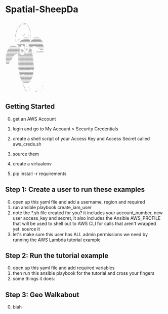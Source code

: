 # Spatial-SheepDa

<pre style="font-size:3px;width:200px;">
                                                                   
                            `:,`                                   
                           #,.,++#@#+`,                            
                         ##     `    ''#`                          
                      .:#               #                          
                     ';,:               .,                         
                    ++                   ##`                       
                   +.                      @                       
                   #                       ,:                      
                  :+                     + :;                      
                 ;#              @       , +                       
                 #`           +.@        @  +                      
                 +                      ;  ''        `..`          
                 `+      ;      `######+.`` #    .#########+.      
                 ;; ` +,+`    ,+########## #:  '##############,    
                 ;. ,` `   ,#############+#` .#################+   
                  #, .+, +################# +####################  
                   `+  ;############+,'##########################' 
                    ;##############`    '######################### 
           :'':.      ;#####;`:###`      @########################;
       .+##########;` '####     '#  #':  :######';;''+#############
      ####################       @ ;+##. .###.          `'#########
    .#####################  ##.: : `###` ;####              :#####.
   .#####################+  #### `. ,+`  #####.                 `  
   #######################  ###+ ;#`    #######  `..`..###,########
  ###################+####.  +'  ####'+########.#.`.'```  `        
 .###############+`   +####,    ###############'                   
 +#############+      +#########################                   
 ###########++`       +#########################                   
 ###########.         +#########################'                  
`##########           +##########################                  
`#######+:            '##########################                  
 #######              '##########################`                 
 :####;               ,##########################,                 
   ':                 .##########################'                 
                       ###########################                 
                       ###########################                 
                       ###########################                 
                       +#####################'###+                 
                       ,###################;';###,                 
                        #########################                  
                        ++#######################                  
                        .##### .################.                  
                         #######################                   
                          #####################                    
                          .###################`                    
                           `#################                      
                             ;#############,                       
                              '+#########,                         
                              ;. ````                              
                               #                                  `
                               .#,       .`                    ::+.
                                 #     ;+`                         
                                 +'     `  #             `       ;.
                                  +#:   .;,        `   `+          
                                    #`              '#+.   ` :     

</pre>

## Getting Started
0. get an AWS Account
0. login and go to My Account > Security Credentials
0. create a shell script of your Access Key and Access Secret called aws_creds.sh
0. source them

0. create a virtualenv
0. pip install -r requirements

## Step 1: Create a user to run these examples
0. open up this yaml file and add a username, region and required
0. run ansible playbook create_iam_user
0. note the *.sh file created for you? 
   it includes your account_number,
   new user access_key and secret, it also includes the Ansible AWS_PROFILE
   that will be used to shell out to AWS CLI for calls that aren't wrapped yet. source it
0. let's make sure this user has ALL admin permissions we need
   by running the AWS Lambda tutorial example

## Step 2: Run the tutorial example
0. open up this yaml file and add required variables
0. then run this ansible playbook for the tutorial and cross your fingers
0. some things it does:

## Step 3: Geo Walkabout
0. blah


